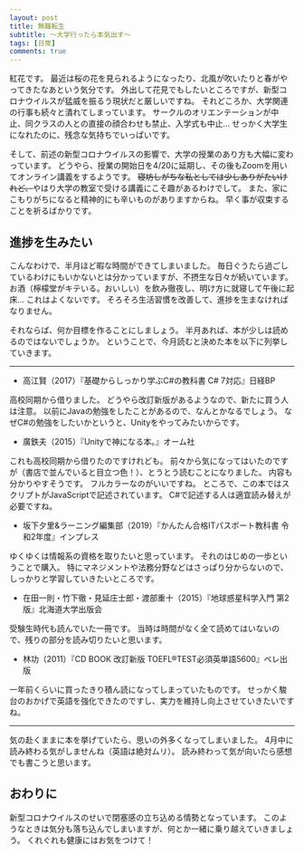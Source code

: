 ```yaml
---
layout: post
title: 無職転生
subtitle: ～大学行ったら本気出す～
tags: [日常]
comments: true
---
```


紅花です。
最近は桜の花を見られるようになったり、北風が吹いたりと春がやってきたなあという気分です。
外出して花見でもしたいところですが、新型コロナウイルスが猛威を振るう現状だと厳しいですね。
それどころか、大学関連の行事も続々と潰れてしまっています。
サークルのオリエンテーションが中止、同クラスの人との直接の顔合わせも禁止、入学式も中止...
せっかく大学生になれたのに、残念な気持ちでいっぱいです。

そして、前述の新型コロナウイルスの影響で、大学の授業のあり方も大幅に変わっています。
どうやら、授業の開始日を4/20に延期し、その後もZoomを用いてオンライン講義をするようです。
~~寝坊しがちな私としては少しありがたいけれど、~~やはり大学の教室で受ける講義にこそ趣があるわけでして。
また、家にこもりがちになると精神的にも辛いものがありますからね。
早く事が収束することを祈るばかりです。

## 進捗を生みたい

こんなわけで、半月ほど暇な時間ができてしまいました。
毎日ぐうたら過ごしているわけにもいかないとは分かっていますが、不摂生な日々が続いています。
お酒（檸檬堂がキテいる。おいしい）を飲み徹夜し、明け方に就寝して午後に起床...
これはよくないです。
そろそろ生活習慣を改善して、進捗を生まなければなりません。

それならば、何か目標を作ることにしましょう。
半月あれば、本が少しは読めるのではないでしょうか。
ということで、今月読むと決めた本を以下に列挙していきます。

***

- 高江賢（2017）『基礎からしっかり学ぶC#の教科書 C# 7対応』日経BP

高校同期から借りました。
どうやら改訂新版があるようなので、新たに買う人は注意。
以前にJavaの勉強をしたことがあるので、なんとかなるでしょう。
なぜC#の勉強をしたいかというと、Unityをやってみたいからです。

- 廣鉄夫（2015）『Unityで神になる本。』オーム社

これも高校同期から借りたのですけれども。
前々から気になってはいたのですが（書店で並んでいると目立つ色！）、とうとう読むことになりました。
内容も分かりやすそうです。
フルカラーなのがいいですね。
ところで、この本ではスクリプトがJavaScriptで記述されています。
C#で記述する人は適宜読み替えが必要ですね。

- 坂下夕里&ラーニング編集部（2019）『かんたん合格ITパスポート教科書 令和2年度』インプレス

ゆくゆくは情報系の資格を取りたいと思っています。
それのはじめの一歩ということで購入。
特にマネジメントや法務分野などはさっぱり分からないので、しっかりと学習していきたいところです。

- 在田一則・竹下徹・見延庄士郎・渡部重十（2015）『地球惑星科学入門 第2版』北海道大学出版会

受験生時代も読んでいた一冊です。
当時は時間がなく全て読めてはいないので、残りの部分を読み切りたいと思います。

- 林功（2011）『CD BOOK 改訂新版 TOEFL®TEST必須英単語5600』ベレ出版

一年前くらいに買ったきり積ん読になってしまっていたものです。
せっかく駿台のおかげで英語を強化できたのですし、実力を維持し向上させていきたいですね。

***

気の赴くままに本を挙げていたら、思いの外多くなってしまいました。
4月中に読み終わる気がしませんね（英語は絶対ムリ）。
読み終わって気が向いたら感想でも書こうと思います。

## おわりに

新型コロナウイルスのせいで閉塞感の立ち込める情勢となっています。
このようなときは気分も落ち込んでしまいますが、何とか一緒に乗り越えていきましょう。
くれぐれも健康にはお気をつけて！
